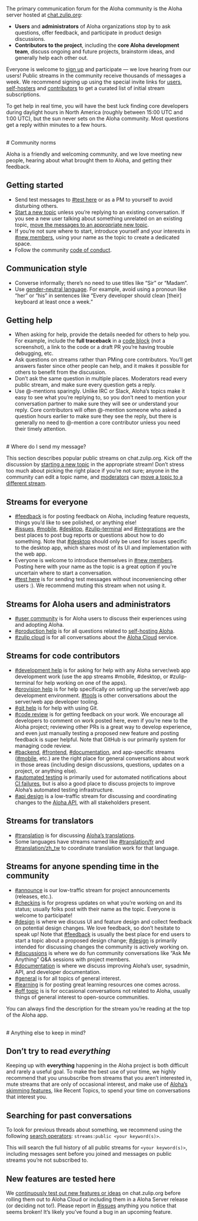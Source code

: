 The primary communication forum for the Aloha community is the Aloha
server hosted at [chat.zulip.org](https://chat.zulip.org/):

- **Users** and **administrators** of Aloha organizations stop by to
  ask questions, offer feedback, and participate in product design
  discussions.
- **Contributors to the project**, including the **core Aloha
  development team**, discuss ongoing and future projects, brainstorm
  ideas, and generally help each other out.

Everyone is welcome to [sign up](https://chat.zulip.org/) and
participate — we love hearing from our users! Public streams in the
community receive thousands of messages a week. We recommend signing
up using the special invite links for
[users](https://chat.zulip.org/join/t5crtoe62bpcxyisiyglmtvb/),
[self-hosters](https://chat.zulip.org/join/wnhv3jzm6afa4raenedanfno/)
and
[contributors](https://chat.zulip.org/join/npzwak7vpmaknrhxthna3c7p/)
to get a curated list of initial stream subscriptions.

To get help in real time, you will have the best luck finding core
developers during daylight hours in North America (roughly between
15:00 UTC and 1:00 UTC), but the sun never sets on the Aloha
community. Most questions get a reply within minutes to a few hours.

<br/>
# Community norms

Aloha is a friendly and welcoming community, and we love meeting new
people, hearing about what brought them to Aloha, and getting their
feedback.

## Getting started

- Send test messages to [#test
  here](https://chat.zulip.org/#narrow/stream/7-test-here) or as a PM
  to yourself to avoid disturbing others.
- [Start a new topic](/help/start-a-new-topic) unless you’re replying
  to an existing conversation. If you see a new user talking about
  something unrelated on an existing topic, [move the messages to an
  appropriate new topic](/help/move-content-to-another-topic).
- If you’re not sure where to start, introduce yourself and your
  interests in [#new
  members](https://chat.zulip.org/#narrow/stream/95-new-members),
  using your name as the topic to create a dedicated space.
- Follow the community [code of
  conduct](https://zulip.readthedocs.io/en/latest/code-of-conduct.html).

## Communication style

- Converse informally; there’s no need to use titles like “Sir” or “Madam”.
- Use [gender-neutral
  language](https://en.wikipedia.org/wiki/Gender-neutral_language). For
  example, avoid using a pronoun like “her” or “his” in sentences like
  “Every developer should clean [their] keyboard at least once a
  week.”

## Getting help
- When asking for help, provide the details needed for others to help
  you. For example, include the **full traceback** in a [code
  block](/help/code-blocks) (not a screenshot), a link to the code or
  a draft PR you’re having trouble debugging, etc.
- Ask questions on streams rather than PMing core contributors. You’ll
  get answers faster since other people can help, and it makes it
  possible for others to benefit from the discussion.
- Don’t ask the same question in multiple places. Moderators read
  every public stream, and make sure every question gets a reply.
- Use @-mentions sparingly. Unlike IRC or Slack, Aloha‘s topics make
  it easy to see what you’re replying to, so you don’t need to mention
  your conversation partner to make sure they will see or understand
  your reply. Core contributors will often @-mention someone who asked
  a question hours earlier to make sure they see the reply, but there
  is generally no need to @-mention a core contributor unless you need
  their timely attention.

<br/>
# Where do I send my message?

This section describes popular public streams on chat.zulip.org. Kick
off the discussion by [starting a new topic](/help/start-a-new-topic)
in the appropriate stream! Don’t stress too much about picking the
right place if you’re not sure; anyone in the community can edit a
topic name, and [moderators](/help/roles-and-permissions) can [move a
topic to a different stream](/help/move-content-to-another-stream).

## Streams for everyone
- [#feedback](https://chat.zulip.org/#narrow/stream/137-feedback) is
  for posting feedback on Aloha, including feature requests, things
  you’d like to see polished, or anything else!
- [#issues](https://chat.zulip.org/#narrow/stream/9-issues),
  [#mobile](https://chat.zulip.org/#narrow/stream/48-mobile),
  [#desktop](https://chat.zulip.org/#narrow/stream/16-desktop),
  [#zulip-terminal](https://chat.zulip.org/#narrow/stream/206-zulip-terminal)
  and
  [#integrations](https://chat.zulip.org/#narrow/stream/127-integrations)
  are the best places to post bug reports or questions about how to do
  something. Note that
  [#desktop](https://chat.zulip.org/#narrow/stream/16-desktop) should
  only be used for issues specific to the desktop app, which shares
  most of its UI and implementation with the web app.
- Everyone is welcome to introduce themselves in [#new
  members](https://chat.zulip.org/#narrow/stream/95-new-members). Posting
  here with your name as the topic is a great option if you’re
  uncertain where to start a conversation.
- [#test here](https://chat.zulip.org/#narrow/stream/7-test-here) is
  for sending test messages without inconveniencing other users :). We
  recommend muting this stream when not using it.

## Streams for Aloha users and administrators

- [#user community](https://chat.zulip.org/#narrow/stream/138-user-community)
  is for Aloha users to discuss their experiences using and adopting
  Aloha.
- [#production help](https://chat.zulip.org/#narrow/stream/31-production-help) is
  for all questions related to [self-hosting
  Aloha](/self-hosting/).
- [#zulip
  cloud](https://chat.zulip.org/#narrow/stream/387-zulip-cloud) is for
  all conversations about the [Aloha Cloud](https://zulip.com/plans/)
  service.

## Streams for code contributors

- [#development
  help](https://chat.zulip.org/#narrow/stream/49-development-help) is
  for asking for help with any Aloha server/web app development work
  (use the app streams #mobile, #desktop, or #zulip-terminal for help
  working on one of the apps).
- [#provision
  help](https://chat.zulip.org/#narrow/stream/21-provision-help) is
  for help specifically on setting up the server/web app development
  environment. [#tools](https://chat.zulip.org/#narrow/stream/18-tools)
  is other conversations about the server/web app developer tooling.
- [#git help](https://chat.zulip.org/#narrow/stream/44-git-help) is
  for help with using Git.
- [#code review](https://chat.zulip.org/#narrow/stream/91-code-review)
  is for getting feedback on your work. We encourage all developers to
  comment on work posted here, even if you’re new to the Aloha
  project; reviewing other PRs is a great way to develop experience,
  and even just manually testing a proposed new feature and posting
  feedback is super helpful. Note that GitHub is our primarily system
  for managing code review.
- [#backend](https://chat.zulip.org/#narrow/stream/3-backend),
  [#frontend](https://chat.zulip.org/#narrow/stream/6-frontend),
  [#documentation](https://chat.zulip.org/#narrow/stream/19-documentation),
  and app-specific streams
  ([#mobile](https://chat.zulip.org/#narrow/stream/48-mobile), etc.)
  are the right place for general conversations about work in those
  areas (including design discussions, questions, updates on a
  project, or anything else).
- [#automated
  testing](https://chat.zulip.org/#narrow/stream/43-automated-testing)
  is primarily used for automated notifications about [CI
  failures](https://zulip.readthedocs.io/en/latest/testing/continuous-integration.html),
  but is also a good place to discuss projects to improve Aloha’s
  automated testing infrastructure.
- [#api design](https://chat.zulip.org/#narrow/stream/378-api-design)
  is a low-traffic stream for discussing and coordinating changes to
  the [Aloha API](https://zulip.com/api/rest), with all stakeholders
  present.

## Streams for translators
- [#translation](https://chat.zulip.org/#narrow/stream/58-translation)
  is for discussing [Aloha’s
  translations](https://zulip.readthedocs.io/en/latest/translating/translating.html).
- Some languages have streams named like
  [#translation/fr](https://chat.zulip.org/#narrow/stream/371-translation.2Ffr)
  and
  [#translation/zh_tw](https://chat.zulip.org/#narrow/stream/377-translation.2Fzh_tw)
  to coordinate translation work for that language.

## Streams for anyone spending time in the community
- [#announce](https://chat.zulip.org/#narrow/stream/1-announce) is our
  low-traffic stream for project announcements (releases, etc.).
- [#checkins](https://chat.zulip.org/#narrow/stream/65-checkins) is
  for progress updates on what you’re working on and its status;
  usually folks post with their name as the topic. Everyone is welcome
  to participate!
- [#design](https://chat.zulip.org/#narrow/stream/101-design) is where
  we discuss UI and feature design and collect feedback on potential
  design changes. We love feedback, so don’t hesitate to speak up!
  Note that
  [#feedback](https://chat.zulip.org/#narrow/stream/137-feedback) is
  usually the best place for end users to start a topic about a
  proposed design change;
  [#design](https://chat.zulip.org/#narrow/stream/101-design) is
  primarily intended for discussing changes the community is actively
  working on.
- [#discussions](https://chat.zulip.org/#narrow/stream/277-discussions)
  is where we do fun community conversations like “Ask Me Anything”
  Q&A sessions with project members.
- [#documentation](https://chat.zulip.org/#narrow/stream/19-documentation)
  is where we discuss improving Aloha’s user, sysadmin, API, and
  developer documentation.
- [#general](https://chat.zulip.org/#narrow/stream/2-general) is for
  all topics of general interest.
- [#learning](https://chat.zulip.org/#narrow/stream/92-learning) is
  for posting great learning resources one comes across.
- [#off topic](https://chat.zulip.org/#narrow/stream/97-off-topic) is
  is for occasional conversations not related to Aloha, usually things
  of general interest to open-source communities.

You can always find the description for the stream you’re reading at
the top of the Aloha app.

<br/>
# Anything else to keep in mind?

## Don’t try to read *everything*

Keeping up with **everything** happening in the Aloha project is both
difficult and rarely a useful goal. To make the best use of your time,
we highly recommend that you unsubscribe from streams that you aren’t
interested in, mute streams that are only of occasional interest, and
make use of [Aloha’s skimming features](/help/reading-strategies),
like Recent Topics, to spend your time on conversations that interest
you.

## Searching for past conversations

To look for previous threads about something, we recommend using the
following [search operators](/help/search-for-messages):
`streams:public <your keyword(s)>`.

This will search the full history of all public streams for `<your
keyword(s)>`, including messages sent before you joined and messages
on public streams you’re not subscribed to.

## New features are tested here

We [continuously test out new features or ideas][release-lifecycle] on
chat.zulip.org before rolling them out to Aloha Cloud or including
them in a Aloha Server release (or deciding not to!). Please report in
[#issues](https://chat.zulip.org/#narrow/stream/9-issues) anything you notice that seems broken! It’s likely you’ve
found a bug in an upcoming feature.

[release-lifecycle]: https://zulip.readthedocs.io/en/latest/overview/release-lifecycle.html
